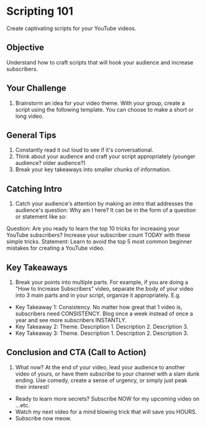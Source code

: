 # Scripting 101

Create captivating scripts for your YouTube videos.

## Objective

Understand how to craft scripts that will hook your audience and increase subscribers.

## Your Challenge

1. Brainstorm an idea for your video theme. With your group, create a script using the following template. You can choose to make a short or long video.

## General Tips
1. Constantly read it out loud to see if it's conversational.
2. Think about your audience and craft your script appropriately (younger audience? older audience?)
3. Break your key takeaways into smaller chunks of information.

## Catching Intro
1. Catch your audience's attention by making an intro that addresses the audience's question: Why am I here? It can be in the form of a question or statement like so:

Question: Are you ready to learn the top 10 tricks for increasing your YouTube subscribers? Increase your subscriber count TODAY with these simple tricks.
Statement: Learn to avoid the top 5 most common beginner mistakes for creating a YouTube video.

## Key Takeaways
1. Break your points into multiple parts. For example, if you are doing a "How to Increase Subscribers" video, separate the body of your video into 3 main parts and in your script, organize it appropriately. E.g.

  * Key Takeaway 1: Consistency. No matter how great that 1 video is, subscribers need CONSISTENCY. Blog once a week instead of once a year and see more subscribers INSTANTLY.
  * Key Takeaway 2: Theme. Description 1. Description 2. Description 3.
  * Key Takeaway 3: Theme. Description 1. Description 2. Description 3.

## Conclusion and CTA (Call to Action)
1. What now? At the end of your video, lead your audience to another video of yours, or have them subscribe to your channel with a slam dunk ending. Use comedy, create a sense of urgency, or simply just peak their interest! 

  * Ready to learn more secrets? Subscribe NOW for my upcoming video on ...etc.
  * Watch my next video for a mind blowing trick that will save you HOURS.
  * Subscribe now meow.
